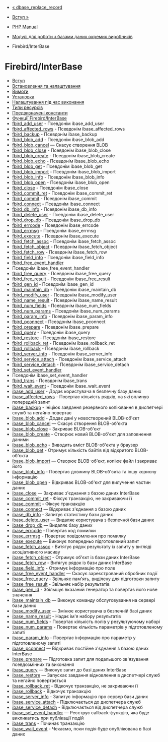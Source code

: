 - [« dbase_replace_record](function.dbase-replace-record.md)
- [Вступ »](intro.ibase.md)

- [PHP Manual](index.md)
- [Модулі для роботи з базами даних окремих виробників](refs.database.vendors.md)
- Firebird/InterBase

# Firebird/InterBase

- [Вступ](intro.ibase.md)
- [Встановлення та налаштування](ibase.setup.md)
- [Вимоги](ibase.requirements.md)
- [Установка](ibase.installation.md)
- [Налаштування під час виконання](ibase.configuration.md)
- [Типи ресурсів](ibase.resources.md)
- [Предвизначені константи](ibase.constants.md)
- [Функції Firebird/InterBase](ref.ibase.md)
- [fbird_add_user](function.fbird-add-user.md) - Псевдонім
ibase_add_user
- [fbird_affected_rows](function.fbird-affected-rows.md) -
Псевдонім ibase_affected_rows
- [fbird_backup](function.fbird-backup.md) - Псевдонім
ibase_backup
- [fbird_blob_add](function.fbird-blob-add.md) - Псевдонім
ibase_blob_add
- [fbird_blob_cancel](function.fbird-blob-cancel.md) — Скасує
створення BLOB
- [fbird_blob_close](function.fbird-blob-close.md) - Псевдонім
ibase_blob_close
- [fbird_blob_create](function.fbird-blob-create.md) - Псевдонім
ibase_blob_create
- [fbird_blob_echo](function.fbird-blob-echo.md) - Псевдонім
ibase_blob_echo
- [fbird_blob_get](function.fbird-blob-get.md) - Псевдонім
ibase_blob_get
- [fbird_blob_import](function.fbird-blob-import.md) - Псевдонім
ibase_blob_import
- [fbird_blob_info](function.fbird-blob-info.md) - Псевдонім
ibase_blob_info
- [fbird_blob_open](function.fbird-blob-open.md) - Псевдонім
ibase_blob_open
- [fbird_close](function.fbird-close.md) - Псевдонім ibase_close
- [fbird_commit_ret](function.fbird-commit-ret.md) - Псевдонім
ibase_commit_ret
- [fbird_commit](function.fbird-commit.md) - Псевдонім
ibase_commit
- [fbird_connect](function.fbird-connect.md) - Псевдонім
ibase_connect
- [fbird_db_info](function.fbird-db-info.md) - Псевдонім
ibase_db_info
- [fbird_delete_user](function.fbird-delete-user.md) - Псевдонім
ibase_delete_user
- [fbird_drop_db](function.fbird-drop-db.md) - Псевдонім
ibase_drop_db
- [fbird_errcode](function.fbird-errcode.md) - Псевдонім
ibase_errcode
- [fbird_errmsg](function.fbird-errmsg.md) - Псевдонім
ibase_errmsg
- [fbird_execute](function.fbird-execute.md) - Псевдонім
ibase_execute
- [fbird_fetch_assoc](function.fbird-fetch-assoc.md) - Псевдонім
ibase_fetch_assoc
- [fbird_fetch_object](function.fbird-fetch-object.md) -
Псевдонім ibase_fetch_object
- [fbird_fetch_row](function.fbird-fetch-row.md) - Псевдонім
ibase_fetch_row
- [fbird_field_info](function.fbird-field-info.md) - Псевдонім
ibase_field_info
- [fbird_free_event_handler](function.fbird-free-event-handler.md)
- Псевдонім ibase_free_event_handler
- [fbird_free_query](function.fbird-free-query.md) - Псевдонім
ibase_free_query
- [fbird_free_result](function.fbird-free-result.md) - Псевдонім
ibase_free_result
- [fbird_gen_id](function.fbird-gen-id.md) - Псевдонім
ibase_gen_id
- [fbird_maintain_db](function.fbird-maintain-db.md) - Псевдонім
ibase_maintain_db
- [fbird_modify_user](function.fbird-modify-user.md) - Псевдонім
ibase_modify_user
- [fbird_name_result](function.fbird-name-result.md) - Псевдонім
ibase_name_result
- [fbird_num_fields](function.fbird-num-fields.md) - Псевдонім
ibase_num_fields
- [fbird_num_params](function.fbird-num-params.md) - Псевдонім
ibase_num_params
- [fbird_param_info](function.fbird-param-info.md) - Псевдонім
ibase_param_info
- [fbird_pconnect](function.fbird-pconnect.md) - Псевдонім
ibase_pconnect
- [fbird_prepare](function.fbird-prepare.md) - Псевдонім
ibase_prepare
- [fbird_query](function.fbird-query.md) - Псевдонім ibase_query
- [fbird_restore](function.fbird-restore.md) - Псевдонім
ibase_restore
- [fbird_rollback_ret](function.fbird-rollback-ret.md) -
Псевдонім ibase_rollback_ret
- [fbird_rollback](function.fbird-rollback.md) - Псевдонім
ibase_rollback
- [fbird_server_info](function.fbird-server-info.md) - Псевдонім
ibase_server_info
- [fbird_service_attach](function.fbird-service-attach.md) -
Псевдонім ibase_service_attach
- [fbird_service_detach](function.fbird-service-detach.md) -
Псевдонім ibase_service_detach
- [fbird_set_event_handler](function.fbird-set-event-handler.md)
- Псевдонім ibase_set_event_handler
- [fbird_trans](function.fbird-trans.md) - Псевдонім ibase_trans
- [fbird_wait_event](function.fbird-wait-event.md) - Псевдонім
ibase_wait_event
- [ibase_add_user](function.ibase-add-user.md) - Додає
користувача в безпечну базу даних
- [ibase_affected_rows](function.ibase-affected-rows.md) -
Повертає кількість рядків, на які вплинув попередній
запит
- [ibase_backup](function.ibase-backup.md) - Ініціює завдання
резервного копіювання в диспетчері служб та негайно
повертає
- [ibase_blob_add](function.ibase-blob-add.md) - Додає
дані у новостворений BLOB-об'єкт
- [ibase_blob_cancel](function.ibase-blob-cancel.md) — Скасує
створення BLOB-об'єкта
- [ibase_blob_close](function.ibase-blob-close.md) - Закриває
BLOB-об'єкт
- [ibase_blob_create](function.ibase-blob-create.md) - Створює
новий BLOB-об'єкт для заповнення даними
- [ibase_blob_echo](function.ibase-blob-echo.md) - Виводить
вміст BLOB-об'єкта у браузер
- [ibase_blob_get](function.ibase-blob-get.md) - Отримує
кількість байтів від відкритого BLOB-об'єкта
- [ibase_blob_import](function.ibase-blob-import.md) — Створює
BLOB-об'єкт, копіює файл і закриває його
- [ibase_blob_info](function.ibase-blob-info.md) - Повертає
довжину BLOB-об'єкта та іншу корисну інформацію
- [ibase_blob_open](function.ibase-blob-open.md) - Відкриває
BLOB-об'єкт для вилучення частин даних
- [ibase_close](function.ibase-close.md) — Закриває з'єднання
з базою даних InterBase
- [ibase_commit_ret](function.ibase-commit-ret.md) - Фіксує
транзакцію, не закриваючи її
- [ibase_commit](function.ibase-commit.md) - Фіксує
транзакцію
- [ibase_connect](function.ibase-connect.md) — Відкриває
з'єднання з базою даних
- [ibase_db_info](function.ibase-db-info.md) - Запитує
статистику бази даних
- [ibase_delete_user](function.ibase-delete-user.md) — Видаляє
користувача з безпечної бази даних
- [ibase_drop_db](function.ibase-drop-db.md) — Видаляє базу
даних
- [ibase_errcode](function.ibase-errcode.md) - Повертає код
помилки
- [ibase_errmsg](function.ibase-errmsg.md) - Повертає
повідомлення про помилку
- [ibase_execute](function.ibase-execute.md) — Виконує
попередньо підготовлений запит
- [ibase_fetch_assoc](function.ibase-fetch-assoc.md) - Витягує
рядок результату із запиту у вигляді асоціативного масиву
- [ibase_fetch_object](function.ibase-fetch-object.md) -
Отримує об'єкт із бази даних InterBase
- [ibase_fetch_row](function.ibase-fetch-row.md) - Витягує
рядок із бази даних InterBase
- [ibase_field_info](function.ibase-field-info.md) - Отримує
інформацію про поле
- [ibase_free_event_handler](function.ibase-free-event-handler.md)
— Скасує зареєстрований обробник події
- [ibase_free_query](function.ibase-free-query.md) - Звільняє
пам'ять, виділену для підготовки запиту
- [ibase_free_result](function.ibase-free-result.md) -
Звільняє набір результатів
- [ibase_gen_id](function.ibase-gen-id.md) - Збільшує
вказаний генератор та повертає його нове значення
- [ibase_maintain_db](function.ibase-maintain-db.md) — Виконує
команду обслуговування на сервері бази даних
- [ibase_modify_user](function.ibase-modify-user.md) — Змінює
користувача в безпечній базі даних
- [ibase_name_result](function.ibase-name-result.md) -
Надає ім'я набору результатів
- [ibase_num_fields](function.ibase-num-fields.md) - Повертає
кількість полів у результуючому наборі
- [ibase_num_params](function.ibase-num-params.md) - Повертає
кількість параметрів у підготовленому запиті
- [ibase_param_info](function.ibase-param-info.md) - Повертає
інформацію про параметр у підготовленому запиті
- [ibase_pconnect](function.ibase-pconnect.md) — Відкриває
постійне з'єднання з базою даних InterBase
- [ibase_prepare](function.ibase-prepare.md) — Підготовка
запит для подальшого зв'язування псевдозмінних та виконання
- [ibase_query](function.ibase-query.md) — Виконує запит до
базі даних InterBase
- [ibase_restore](function.ibase-restore.md) — Запускає завдання
відновлення в диспетчері служб та негайно повертається
- [ibase_rollback_ret](function.ibase-rollback-ret.md) -
Відкочує транзакцію, не закриваючи її
- [ibase_rollback](function.ibase-rollback.md) - Відкочує
транзакцію
- [ibase_server_info](function.ibase-server-info.md) -
Запитує інформацію про сервер бази даних
- [ibase_service_attach](function.ibase-service-attach.md) -
Підключається до диспетчера служб
- [ibase_service_detach](function.ibase-service-detach.md) -
Відключається від диспетчера служб
- [ibase_set_event_handler](function.ibase-set-event-handler.md)
— Реєструє callback-функцію, яка буде викликатись при
публікації подій
- [ibase_trans](function.ibase-trans.md) - Починає транзакцію
- [ibase_wait_event](function.ibase-wait-event.md) - Чекаємо, поки
подія буде опублікована в базі даних
